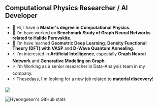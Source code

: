
## Computational Physics Researcher / AI Developer

- 👋 Hi, I have a **Master's degree in Computational Physics**.
- 🔭 I’m have worked on **Benchmark Study of Graph Neural Networks related to Halide Perovskite**.
- 🌱 I’m have learned **Geometric Deep Learning**, **Density Functional Theory (DFT) with VASP** and **D-Wave Quantum Annealing**. 
- ⚡ I'm interested in **Artificial Intelligence**, especially **Graph Neural Network** and **Generative Modeling on Graph**.
- ⚡ I'm Working as a senior researcher in Data-Analysis team in my company.
- ⚡ Thesedays, I'm looking for a new job related to **material discovery**!

<a href="버튼을 눌렀을 때 이동할 링크" target="_blank"><img src="https://img.shields.io/badge/3776AB?style=flat-square&logo=로고&logoColor=3776AB"/></a>

![Hyeongseon's GitHub stats](https://github-readme-stats.vercel.app/api?username=Amadeus-System&show_icons=true&theme=radical)
